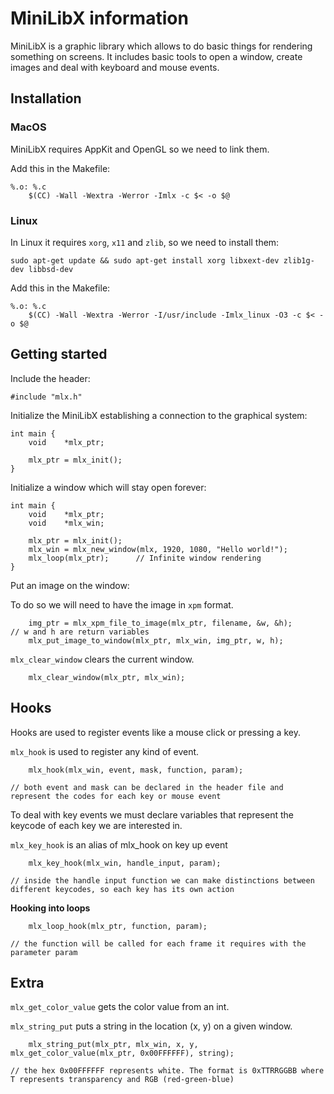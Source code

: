 # MiniLibX information

MiniLibX is a graphic library which allows to do basic things for rendering something on screens. It includes basic tools to open a window, create images and deal with keyboard and mouse events.

## Installation

### MacOS

MiniLibX requires AppKit and OpenGL so we need to link them.

Add this in the Makefile:
~~~~
%.o: %.c
	$(CC) -Wall -Wextra -Werror -Imlx -c $< -o $@
~~~~

### Linux

In Linux it requires ```xorg```, ```x11``` and ```zlib```, so we need to install them:
~~~~
sudo apt-get update && sudo apt-get install xorg libxext-dev zlib1g-dev libbsd-dev
~~~~

Add this in the Makefile:
~~~~
%.o: %.c
	$(CC) -Wall -Wextra -Werror -I/usr/include -Imlx_linux -O3 -c $< -o $@
~~~~

## Getting started

Include the header:
~~~~
#include "mlx.h"
~~~~

Initialize the MiniLibX establishing a connection to the graphical system:
~~~~
int main {
    void    *mlx_ptr;
    
    mlx_ptr = mlx_init();
}
~~~~

Initialize a window which will stay open forever:
~~~~
int main {
    void    *mlx_ptr;
    void    *mlx_win;
    
    mlx_ptr = mlx_init();
    mlx_win = mlx_new_window(mlx, 1920, 1080, "Hello world!");
    mlx_loop(mlx_ptr);      // Infinite window rendering
}
~~~~

Put an image on the window:

To do so we will need to have the image in ```xpm``` format. 
~~~~
    img_ptr = mlx_xpm_file_to_image(mlx_ptr, filename, &w, &h);      // w and h are return variables
    mlx_put_image_to_window(mlx_ptr, mlx_win, img_ptr, w, h);
~~~~

```mlx_clear_window``` clears the current window.
~~~~
    mlx_clear_window(mlx_ptr, mlx_win);
~~~~

## Hooks

Hooks are used to register events like a mouse click or pressing a key.

```mlx_hook``` is used to register any kind of event.
~~~~
    mlx_hook(mlx_win, event, mask, function, param);

// both event and mask can be declared in the header file and represent the codes for each key or mouse event
~~~~


To deal with key events we must declare variables that represent the keycode of each key we are interested in.

```mlx_key_hook``` is an alias of mlx_hook on key up event
~~~~
    mlx_key_hook(mlx_win, handle_input, param);
    
// inside the handle input function we can make distinctions between different keycodes, so each key has its own action
~~~~

**Hooking into loops**

~~~~
    mlx_loop_hook(mlx_ptr, function, param);

// the function will be called for each frame it requires with the parameter param
~~~~

## Extra

```mlx_get_color_value``` gets the color value from an int.

```mlx_string_put``` puts a string in the location (x, y) on a given window.

~~~~
	mlx_string_put(mlx_ptr, mlx_win, x, y, mlx_get_color_value(mlx_ptr, 0x00FFFFFF), string);

// the hex 0x00FFFFFF represents white. The format is 0xTTRRGGBB where T represents transparency and RGB (red-green-blue)
~~~~